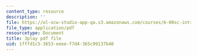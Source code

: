 ```yaml
---
content_type: resource
description: ''
file: https://ol-ocw-studio-app-qa.s3.amazonaws.com/courses/6-00sc-introduction-to-computer-science-and-programming-spring-2011/1fffd1c53653eeeef7d4365c99137b40_miw2CiKp1r0.pdf
file_type: application/pdf
resourcetype: Document
title: 3play pdf file
uid: 1fffd1c5-3653-eeee-f7d4-365c99137b40
---
```

